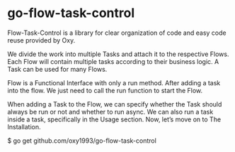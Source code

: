 # go-flow-task-control

Flow-Task-Control is a library for clear organization of code and easy code reuse provided by Oxy.

We divide the work into multiple Tasks and attach it to the respective Flows. Each Flow will contain multiple tasks according to their business logic. A Task can be used for many Flows.

Flow is a Functional Interface with only a run method. After adding a task into the flow. We just need to call the run function to start the Flow.

When adding a Task to the Flow, we can specify whether the Task should always be run or not and whether to run async. We can also run a task inside a task, specifically in the Usage section. Now, let’s move on to The Installation.

$ go get github.com/oxy1993/go-flow-task-control